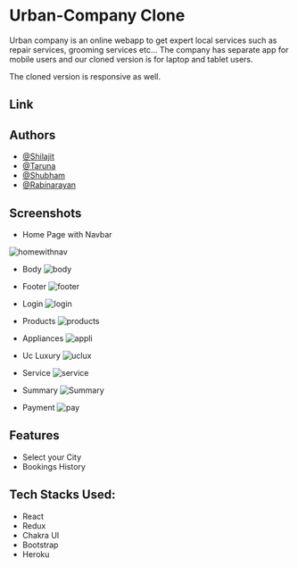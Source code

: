 # Urban-Company Clone
Urban company is an online webapp to get expert local services such as 
repair services, grooming services etc...
The company has separate app for mobile users and our cloned version is 
for laptop and tablet users.

The cloned version is responsive as well.
## Link


## Authors

- [@Shilajit](https://github.com/iShilajit)
- [@Taruna](https://github.com/tarunaNangla)
- [@Shubham](https://github.com/shubhamvts6)
- [@Rabinarayan](https://github.com/Rabi3421)


## Screenshots

- Home Page with Navbar

![homewithnav](https://user-images.githubusercontent.com/99752799/187057013-909d2ef3-1c79-48c5-bd00-51da738394bb.png)
- Body
![body](https://user-images.githubusercontent.com/99752799/187057008-09bca6e7-6381-47a9-beec-193dd2c053e5.png)
- Footer
![footer](https://user-images.githubusercontent.com/99752799/187057012-a4f713fd-db45-4030-b701-e711c031d80b.png)

- Login
![login](https://user-images.githubusercontent.com/99752799/187057015-449032a8-a28c-4649-8423-288bb7559cb6.png)

- Products
![products](https://user-images.githubusercontent.com/99752799/187057018-221480c9-49fa-463c-aaa0-f3ffed15cf71.png)

- Appliances
![appli](https://user-images.githubusercontent.com/99752799/187057005-d888ed99-de6e-48ac-94fe-2ffc79ff0124.png)

- Uc Luxury
![uclux](https://user-images.githubusercontent.com/99752799/187057023-cbbdb828-560f-4615-858a-3a1084ccb188.png)

- Service
![service](https://user-images.githubusercontent.com/99752799/187057019-04bf6625-9a13-4eea-8348-b7d6f7b3780c.png)

- Summary
![Summary](https://user-images.githubusercontent.com/99752799/187057022-d47d0721-c1ec-4515-ae6b-402924318977.png)
- Payment
![pay](https://user-images.githubusercontent.com/99752799/187057016-4f9877cc-067f-4cbd-8e73-d5d34a0428c3.png)





## Features
- Select your City
- Bookings History

## Tech Stacks Used:

- React
- Redux
- Chakra UI
- Bootstrap
- Heroku
